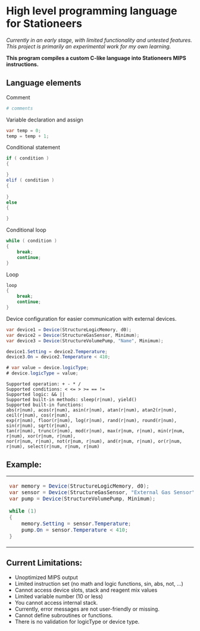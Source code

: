 # High level programming language for Stationeers

_Currently in an early stage, with limited functionality and untested features._\
_This project is primarily an experimental work for my own learning._

__This program compiles a custom C-like language into Stationeers MIPS instructions.__

## Language elements

Comment
```python
# comments
```

Variable declaration and assign
```csharp
var temp = 0;
temp = temp + 1;
```

Conditional statement
```csharp
if ( condition )
{

}
elif ( condition )
{
    
} 
else 
{

}
```

Conditional loop
```csharp
while ( condition )
{
    break;
    continue;
}
```

Loop
```csharp
loop
{
    break;
    continue;
}
```

Device configuration for easier communication with external devices.

```csharp
var device1 = Device(StructureLogicMemory, d0);
var device2 = Device(StructureGasSensor, Minimum);
var device3 = Device(StructureVolumePump, "Name", Minimum);

device1.Setting = device2.Temperature;
device3.On = device2.Temperature < 410;

# var value = device.logicType;
# device.logicType = value;

```

```
Supported operation: + - * /
Supported conditions: < <= > >= == !=
Supported logic: && ||
Supported built-in methods: sleep(r|num), yield()
Supported built-in functions: 
abs(r|num), acos(r|num), asin(r|num), atan(r|num), atan2(r|num), ceil(r|num), cos(r|num), 
exp(r|num), floor(r|num), log(r|num), rand(r|num), round(r|num), sin(r|num), sqrt(r|num), 
tan(r|num), trunc(r|num), mod(r|num), max(r|num, r|num), min(r|num, r|num), xor(r|num, r|num), 
nor(r|num, r|num), not(r|num, r|num), and(r|num, r|num), or(r|num, r|num), select(r|num, r|num, r|num)
```

## Example:

<table>
<tr>
<td valign="top">

```csharp
var memory = Device(StructureLogicMemory, d0);
var sensor = Device(StructureGasSensor, "External Gas Sensor", Minimum);
var pump = Device(StructureVolumePump, Minimum);

while (1)
{
	memory.Setting = sensor.Temperature;
	pump.On = sensor.Temperature < 410;
}
```

</td>
<td valign="top">

```mips
while_start001:
lbn r0 -1252983604 1658757745 Temperature Minimum
s d0 Setting r0
lbn r0 -1252983604 1658757745 Temperature Minimum
slt r0 r0 410
sb -321403609 On r0
j while_start001
while_end001:
```

</td>
</tr>
</table>

## Current Limitations:

- Unoptimized MIPS output
- Limited instruction set (no math and logic functions, sin, abs, not, ...)
- Cannot access device slots, stack and reagent mix values
- Limited variable number (10 or less)
- You cannot access internal stack.
- Currently, error messages are not user-friendly or missing.
- Cannot define subroutines or functions.
- There is no validation for logicType or device type.